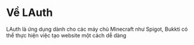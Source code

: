 # Về LAuth
LAuth là ứng dụng dành cho các máy chủ Minecraft như Spigot, Bukkti có thể thực hiện việc tạo website một cách dễ dàng 